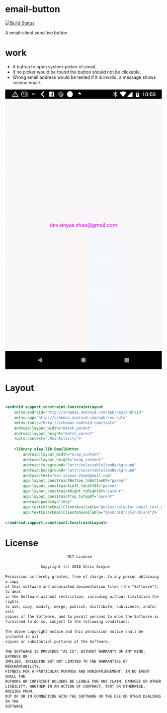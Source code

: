 # email-button

[![Build Status](https://travis-ci.org/XinyueZ/email-button.svg?branch=master)](https://travis-ci.org/XinyueZ/email-button)

A email-client sensitive button. 

# work

- A button to open system-picker of email.
- If no picker would be found the button should not be clickable.
- Wrong email address would be tested if it is invalid, a message shows instead email.


![sample](media/sample.gif)

# Layout

```xml

<android.support.constraint.ConstraintLayout
    xmlns:android="http://schemas.android.com/apk/res/android"
    xmlns:app="http://schemas.android.com/apk/res-auto"
    xmlns:tools="http://schemas.android.com/tools"
    android:layout_width="match_parent"
    android:layout_height="match_parent"
    tools:context=".MainActivity">

    <library.view.lib.EmailButton
        android:layout_width="wrap_content"
        android:layout_height="wrap_content"
        android:foreground="?attr/selectableItemBackground"
        android:background="?attr/selectableItemBackground"
        android:text="dev.xinyue.zhao@gmail.com"
        app:layout_constraintBottom_toBottomOf="parent"
        app:layout_constraintLeft_toLeftOf="parent"
        app:layout_constraintRight_toRightOf="parent"
        app:layout_constraintTop_toTopOf="parent"
        android:padding="10dp"
        app:textColorEmailClientAvailable="@color/selector_email_text_default_color"
        app:textColorEmailClientUnavailable="@android:color/black"/>

</android.support.constraint.ConstraintLayout>

```

# License

                                MIT License

                    Copyright (c) 2018 Chris Xinyue 

    Permission is hereby granted, free of charge, to any person obtaining a copy
    of this software and associated documentation files (the "Software"), to deal
    in the Software without restriction, including without limitation the rights
    to use, copy, modify, merge, publish, distribute, sublicense, and/or sell
    copies of the Software, and to permit persons to whom the Software is
    furnished to do so, subject to the following conditions:
    
    The above copyright notice and this permission notice shall be included in all
    copies or substantial portions of the Software.
    
    THE SOFTWARE IS PROVIDED "AS IS", WITHOUT WARRANTY OF ANY KIND, EXPRESS OR
    IMPLIED, INCLUDING BUT NOT LIMITED TO THE WARRANTIES OF MERCHANTABILITY,
    FITNESS FOR A PARTICULAR PURPOSE AND NONINFRINGEMENT. IN NO EVENT SHALL THE
    AUTHORS OR COPYRIGHT HOLDERS BE LIABLE FOR ANY CLAIM, DAMAGES OR OTHER
    LIABILITY, WHETHER IN AN ACTION OF CONTRACT, TORT OR OTHERWISE, ARISING FROM,
    OUT OF OR IN CONNECTION WITH THE SOFTWARE OR THE USE OR OTHER DEALINGS IN THE
    SOFTWARE.